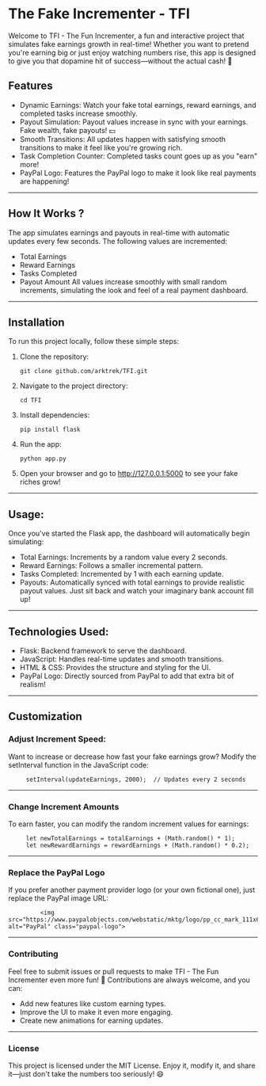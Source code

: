# The Fake Incrementer - TFI

Welcome to TFI - The Fun Incrementer, a fun and interactive project that simulates fake earnings growth in real-time! Whether you want to pretend you're earning big or just enjoy watching numbers rise, this app is designed to give you that dopamine hit of success—without the actual cash! 🤑

## Features
- Dynamic Earnings: Watch your fake total earnings, reward earnings, and completed tasks increase smoothly.
- Payout Simulation: Payout values increase in sync with your earnings. Fake wealth, fake payouts! 💵
- Smooth Transitions: All updates happen with satisfying smooth transitions to make it feel like you're growing rich.
- Task Completion Counter: Completed tasks count goes up as you "earn" more!
- PayPal Logo: Features the PayPal logo to make it look like real payments are happening!

---

## How It Works ?
The app simulates earnings and payouts in real-time with automatic updates every few seconds. The following values are incremented:
- Total Earnings
- Reward Earnings
- Tasks Completed
- Payout Amount
All values increase smoothly with small random increments, simulating the look and feel of a real payment dashboard.

---

## Installation
To run this project locally, follow these simple steps:

1. Clone the repository:
    ```
    git clone github.com/arktrek/TFI.git
    ```
2. Navigate to the project directory:

    ```
    cd TFI
    ```
3. Install dependencies:
    ```
    pip install flask
    ```
4. Run the app:

    ```
    python app.py
    ```
5. Open your browser and go to http://127.0.0.1:5000 to see your fake riches grow!

---
## Usage:
Once you've started the Flask app, the dashboard will automatically begin simulating:

- Total Earnings: Increments by a random value every 2 seconds.
- Reward Earnings: Follows a smaller incremental pattern.
- Tasks Completed: Incremented by 1 with each earning update.
- Payouts: Automatically synced with total earnings to provide realistic payout values.
Just sit back and watch your imaginary bank account fill up!

--- 

## Technologies Used:
- Flask: Backend framework to serve the dashboard.
- JavaScript: Handles real-time updates and smooth transitions.
- HTML & CSS: Provides the structure and styling for the UI.
- PayPal Logo: Directly sourced from PayPal to add that extra bit of realism!

---

## Customization
### Adjust Increment Speed:
   Want to increase or decrease how fast your fake earnings grow? Modify the setInterval function in the JavaScript code:
   ```
        setInterval(updateEarnings, 2000);  // Updates every 2 seconds
   ```
    
   ---
    
   ### Change Increment Amounts
   To earn faster, you can modify the random increment values for earnings:
   ```
        let newTotalEarnings = totalEarnings + (Math.random() * 1);
        let newRewardEarnings = rewardEarnings + (Math.random() * 0.2);
   ```
    
   ---
    
   ### Replace the PayPal Logo
   If you prefer another payment provider logo (or your own fictional one), just replace the PayPal image URL:
   ```
            <img src="https://www.paypalobjects.com/webstatic/mktg/logo/pp_cc_mark_111x69.jpg" alt="PayPal" class="paypal-logo">
   ```
        
   --- 
    
   ### Contributing
   Feel free to submit issues or pull requests to make TFI - The Fun Incrementer even more fun! 🎉 Contributions are always welcome, and you can:
    
   - Add new features like custom earning types.
   - Improve the UI to make it even more engaging.
   - Create new animations for earning updates.
    
   ---
    
   ### License
   This project is licensed under the MIT License. Enjoy it, modify it, and share it—just don't take the numbers too seriously! 😄
